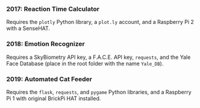 ### 2017: Reaction Time Calculator
Requires the `plotly` Python library, a `plot.ly` account, and a Raspberry Pi 2 with a SenseHAT.

### 2018: Emotion Recognizer
Requires a SkyBiometry API key, a F.A.C.E. API key, `requests`, and the Yale Face Database (place in the root folder with the name `Yale_DB`).

### 2019: Automated Cat Feeder
Requires the `flask`, `requests`, and `pygame` Python libraries, and a Raspberry Pi 1 with original BrickPi HAT installed.
